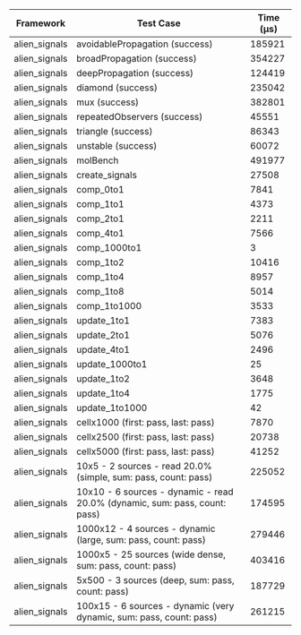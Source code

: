 | Framework | Test Case | Time (μs) |
| --- | --- | --- |
| alien_signals | avoidablePropagation (success) | 185921 |
| alien_signals | broadPropagation (success) | 354227 |
| alien_signals | deepPropagation (success) | 124419 |
| alien_signals | diamond (success) | 235042 |
| alien_signals | mux (success) | 382801 |
| alien_signals | repeatedObservers (success) | 45551 |
| alien_signals | triangle (success) | 86343 |
| alien_signals | unstable (success) | 60072 |
| alien_signals | molBench | 491977 |
| alien_signals | create_signals | 27508 |
| alien_signals | comp_0to1 | 7841 |
| alien_signals | comp_1to1 | 4373 |
| alien_signals | comp_2to1 | 2211 |
| alien_signals | comp_4to1 | 7566 |
| alien_signals | comp_1000to1 | 3 |
| alien_signals | comp_1to2 | 10416 |
| alien_signals | comp_1to4 | 8957 |
| alien_signals | comp_1to8 | 5014 |
| alien_signals | comp_1to1000 | 3533 |
| alien_signals | update_1to1 | 7383 |
| alien_signals | update_2to1 | 5076 |
| alien_signals | update_4to1 | 2496 |
| alien_signals | update_1000to1 | 25 |
| alien_signals | update_1to2 | 3648 |
| alien_signals | update_1to4 | 1775 |
| alien_signals | update_1to1000 | 42 |
| alien_signals | cellx1000 (first: pass, last: pass) | 7870 |
| alien_signals | cellx2500 (first: pass, last: pass) | 20738 |
| alien_signals | cellx5000 (first: pass, last: pass) | 41252 |
| alien_signals | 10x5 - 2 sources - read 20.0% (simple, sum: pass, count: pass) | 225052 |
| alien_signals | 10x10 - 6 sources - dynamic - read 20.0% (dynamic, sum: pass, count: pass) | 174595 |
| alien_signals | 1000x12 - 4 sources - dynamic (large, sum: pass, count: pass) | 279446 |
| alien_signals | 1000x5 - 25 sources (wide dense, sum: pass, count: pass) | 403416 |
| alien_signals | 5x500 - 3 sources (deep, sum: pass, count: pass) | 187729 |
| alien_signals | 100x15 - 6 sources - dynamic (very dynamic, sum: pass, count: pass) | 261215 |
